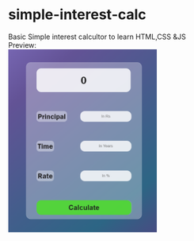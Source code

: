 # simple-interest-calc

Basic Simple interest calcultor to learn HTML,CSS &JS<br />
Preview:<br />
<img src="./preview.png" width="300"/>
